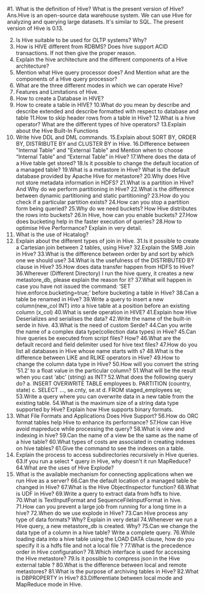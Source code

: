 #1. What is the definition of Hive? What is the present version of Hive?
Ans.Hive is an open-source data warehouse system. We can use Hive for analyzing and querying large datasets.
It's similar to SQL. The present version of Hive is 0.13.


2. Is Hive suitable to be used for OLTP systems? Why?
3. How is HIVE different from RDBMS? Does hive support ACID
transactions. If not then give the proper reason.
4. Explain the hive architecture and the different components of a Hive
architecture?
5. Mention what Hive query processor does? And Mention what are the
components of a Hive query processor?
6. What are the three different modes in which we can operate Hive?
7. Features and Limitations of Hive.
8. How to create a Database in HIVE?
9. How to create a table in HIVE?
10.What do you mean by describe and describe extended and describe
formatted with respect to database and table
11.How to skip header rows from a table in Hive?
12.What is a hive operator? What are the different types of hive operators?
13.Explain about the Hive Built-In Functions
14. Write hive DDL and DML commands.
15.Explain about SORT BY, ORDER BY, DISTRIBUTE BY and
CLUSTER BY in Hive.
16.Difference between "Internal Table" and "External Table" and Mention
when to choose “Internal Table” and “External Table” in Hive?
17.Where does the data of a Hive table get stored?
18.Is it possible to change the default location of a managed table?
19.What is a metastore in Hive? What is the default database provided by
Apache Hive for metastore?
20.Why does Hive not store metadata information in HDFS?
21.What is a partition in Hive? And Why do we perform partitioning in
Hive?
22.What is the difference between dynamic partitioning and static
partitioning?
23.How do you check if a particular partition exists?
24.How can you stop a partition form being queried?
25.Why do we need buckets? How Hive distributes the rows into buckets?
26.In Hive, how can you enable buckets?
27.How does bucketing help in the faster execution of queries?
28.How to optimise Hive Performance? Explain in very detail.
29. What is the use of Hcatalog?
30. Explain about the different types of join in Hive.
31.Is it possible to create a Cartesian join between 2 tables, using Hive?
32.Explain the SMB Join in Hive?
33.What is the difference between order by and sort by which one we should
use?
34.What is the usefulness of the DISTRIBUTED BY clause in Hive?
35.How does data transfer happen from HDFS to Hive?
36.Wherever (Different Directory) I run the hive query, it creates a new
metastore_db, please explain the reason for it?
37.What will happen in case you have not issued the command: ‘SET
hive.enforce.bucketing=true;’ before bucketing a table in Hive?
38.Can a table be renamed in Hive?
39.Write a query to insert a new column(new_col INT) into a hive table at a
position before an existing column (x_col)
40.What is serde operation in HIVE?
41.Explain how Hive Deserializes and serialises the data?
42.Write the name of the built-in serde in hive.
43.What is the need of custom Serde?
44.Can you write the name of a complex data type(collection data types) in
Hive?
45.Can hive queries be executed from script files? How?
46.What are the default record and field delimiter used for hive text files?
47.How do you list all databases in Hive whose name starts with s?
48.What is the difference between LIKE and RLIKE operators in Hive?
49.How to change the column data type in Hive?
50.How will you convert the string ’51.2’ to a float value in the particular
column?
51.What will be the result when you cast ‘abc’ (string) as INT?
52.What does the following query do?
a. INSERT OVERWRITE TABLE employees
b. PARTITION (country, state)
c. SELECT ..., se.cnty, se.st
d. FROM staged_employees se;
53.Write a query where you can overwrite data in a new table from the
existing table.
54.What is the maximum size of a string data type supported by Hive?
Explain how Hive supports binary formats.
55. What File Formats and Applications Does Hive Support?
56.How do ORC format tables help Hive to enhance its performance?
57.How can Hive avoid mapreduce while processing the query?
58.What is view and indexing in hive?
59.Can the name of a view be the same as the name of a hive table?
60.What types of costs are associated in creating indexes on hive tables?
61.Give the command to see the indexes on a table.
62. Explain the process to access subdirectories recursively in Hive queries.
63.If you run a select * query in Hive, why doesn't it run MapReduce?
64.What are the uses of Hive Explode?
65. What is the available mechanism for connecting applications when we
run Hive as a server?
66.Can the default location of a managed table be changed in Hive?
67.What is the Hive ObjectInspector function?
68.What is UDF in Hive?
69.Write a query to extract data from hdfs to hive.
70.What is TextInputFormat and SequenceFileInputFormat in hive.
71.How can you prevent a large job from running for a long time in a hive?
72.When do we use explode in Hive?
73.Can Hive process any type of data formats? Why? Explain in very detail
74.Whenever we run a Hive query, a new metastore_db is created. Why?
75.Can we change the data type of a column in a hive table? Write a
complete query.
76.While loading data into a hive table using the LOAD DATA clause, how
do you specify it is a hdfs file and not a local file ?
77.What is the precedence order in Hive configuration?
78.Which interface is used for accessing the Hive metastore?
79.Is it possible to compress json in the Hive external table ?
80.What is the difference between local and remote metastores?
81.What is the purpose of archiving tables in Hive?
82.What is DBPROPERTY in Hive?
83.Differentiate between local mode and MapReduce mode in Hive.
